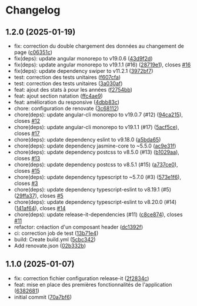# Changelog

## 1.2.0 (2025-01-19)

* fix: correction du double chargement des données au changement de page ([c06351c](https://github.com/marekalgoud/statatrava/commit/c06351c))
* fix(deps): update angular monorepo to v19.0.6 ([43d9f2d](https://github.com/marekalgoud/statatrava/commit/43d9f2d))
* fix(deps): update angular monorepo to v19.1.1 (#16) ([28719e1](https://github.com/marekalgoud/statatrava/commit/28719e1)), closes [#16](https://github.com/marekalgoud/statatrava/issues/16)
* fix(deps): update dependency swiper to v11.2.1 ([3972bf7](https://github.com/marekalgoud/statatrava/commit/3972bf7))
* test: correction des tests unitaires ([f607cfa](https://github.com/marekalgoud/statatrava/commit/f607cfa))
* test: correction des tests unitaires ([3a030af](https://github.com/marekalgoud/statatrava/commit/3a030af))
* feat: ajout des stats à pour les années ([f2754bb](https://github.com/marekalgoud/statatrava/commit/f2754bb))
* feat: ajout section natation ([ffc4ae9](https://github.com/marekalgoud/statatrava/commit/ffc4ae9))
* feat: amélioration du responsive ([4dbb83c](https://github.com/marekalgoud/statatrava/commit/4dbb83c))
* chore: configuration de renovate ([3c68112](https://github.com/marekalgoud/statatrava/commit/3c68112))
* chore(deps): update angular-cli monorepo to v19.0.7 (#12) ([94ca215](https://github.com/marekalgoud/statatrava/commit/94ca215)), closes [#12](https://github.com/marekalgoud/statatrava/issues/12)
* chore(deps): update angular-cli monorepo to v19.1.1 (#17) ([5acf5ce](https://github.com/marekalgoud/statatrava/commit/5acf5ce)), closes [#17](https://github.com/marekalgoud/statatrava/issues/17)
* chore(deps): update dependency eslint to v9.18.0 ([a5bda65](https://github.com/marekalgoud/statatrava/commit/a5bda65))
* chore(deps): update dependency jasmine-core to ~5.5.0 ([ac9e31f](https://github.com/marekalgoud/statatrava/commit/ac9e31f))
* chore(deps): update dependency postcss to v8.5.0 (#13) ([b1029aa](https://github.com/marekalgoud/statatrava/commit/b1029aa)), closes [#13](https://github.com/marekalgoud/statatrava/issues/13)
* chore(deps): update dependency postcss to v8.5.1 (#15) ([a737ce0](https://github.com/marekalgoud/statatrava/commit/a737ce0)), closes [#15](https://github.com/marekalgoud/statatrava/issues/15)
* chore(deps): update dependency typescript to ~5.7.0 (#3) ([573e1f6](https://github.com/marekalgoud/statatrava/commit/573e1f6)), closes [#3](https://github.com/marekalgoud/statatrava/issues/3)
* chore(deps): update dependency typescript-eslint to v8.19.1 (#5) ([29ffa37](https://github.com/marekalgoud/statatrava/commit/29ffa37)), closes [#5](https://github.com/marekalgoud/statatrava/issues/5)
* chore(deps): update dependency typescript-eslint to v8.20.0 (#14) ([141af64](https://github.com/marekalgoud/statatrava/commit/141af64)), closes [#14](https://github.com/marekalgoud/statatrava/issues/14)
* chore(deps): update release-it-dependencies (#11) ([c8ce874](https://github.com/marekalgoud/statatrava/commit/c8ce874)), closes [#11](https://github.com/marekalgoud/statatrava/issues/11)
* refactor: créaction d'un composant header ([dc1392f](https://github.com/marekalgoud/statatrava/commit/dc1392f))
* ci: correction job de test ([13b71e4](https://github.com/marekalgoud/statatrava/commit/13b71e4))
* build: Create build.yml ([5cbc342](https://github.com/marekalgoud/statatrava/commit/5cbc342))
* Add renovate.json ([02b332b](https://github.com/marekalgoud/statatrava/commit/02b332b))

## 1.1.0 (2025-01-07)

* fix: correction fichier configuration release-it ([2f2834c](https://github.com/marekalgoud/statatrava/commit/2f2834c))
* feat: mise en place des premières fonctionnalités de l'application ([6382681](https://github.com/marekalgoud/statatrava/commit/6382681))
* initial commit ([70a7bf6](https://github.com/marekalgoud/statatrava/commit/70a7bf6))
